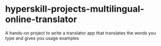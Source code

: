 # hyperskill-projects-multilingual-online-translator
A hands-on project to write a translator app that translates the words you type and gives you usage examples
